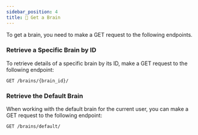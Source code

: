 ```yaml
---
sidebar_position: 4
title: 🧠 Get a Brain
---
```


To get a brain, you need to make a GET request to the following endpoints.

### Retrieve a Specific Brain by ID

To retrieve details of a specific brain by its ID, make a GET request to the following endpoint:

```http
GET /brains/{brain_id}/
```

### Retrieve the Default Brain

When working with the default brain for the current user, you can make a GET request to the following endpoint:

```http
GET /brains/default/
```

